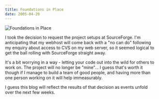 ```yaml
---
title: Foundations in Place
date: 2005-04-20
---
```


![Foundations in Place](https://source.unsplash.com/dUPDhdeCN84/1600x900)

I took the decision to request the project setups at SourceForge. I'm anticipating that my webhost will come back with a "no can do" following my enquiry about access to CVS on my web server, so it seemed logical to get the ball rolling with SourceForge straight away.

It's a bit worrying in a way - letting your code out into the wild for others to work on. The project will no longer be "mine"... I guess that's worth it though if I manage to build a team of good people, and having more than one person working on it will help immeasurably.

I guess this blog will reflect the results of that decision as events unfold over the next few weeks.